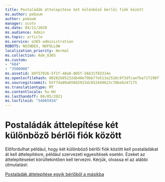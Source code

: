 ```yaml
---
title: Postaládák áttelepítése két különböző bérlői fiók között
ms.author: pebaum
author: pebaum
manager: scotv
ms.date: 04/21/2020
ms.audience: Admin
ms.topic: article
ms.service: o365-administration
ROBOTS: NOINDEX, NOFOLLOW
localization_priority: Normal
ms.collection: Adm_O365
ms.custom:
- "684"
- "3500008"
ms.assetid: b9f57026-5f1f-48a8-805f-56b31f83314e
ms.openlocfilehash: 00282b85232db48e79bb77e513a2510c9f3dfcaefba71f290ff9fbfe98b98673
ms.sourcegitcommit: b5f7da89a650d2915dc652449623c78be6247175
ms.translationtype: MT
ms.contentlocale: hu-HU
ms.lasthandoff: 08/05/2021
ms.locfileid: "54065934"
---
```

# <a name="migrate-mailboxes-between-two-different-tenants"></a>Postaládák áttelepítése két különböző bérlői fiók között

Előfordulhat például, hogy két különböző bérlői fiók között kell postaládákat át kell áttelepítésre, például szervezeti egyesítések esetén. Ezeket az áttelepítéseket körültekintően kell tervezni. Kérjük, olvassa el az alábbi útmutatást:
  
[Postaládák áttelepítése egyik bérlőből a másikba](https://docs.microsoft.com/Exchange/mailbox-migration/migrate-mailboxes-across-tenants)
  